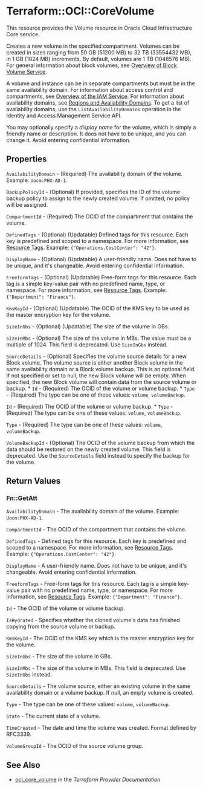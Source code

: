 # Terraform::OCI::CoreVolume

This resource provides the Volume resource in Oracle Cloud Infrastructure Core service.

Creates a new volume in the specified compartment. Volumes can be created in sizes ranging from
50 GB (51200 MB) to 32 TB (33554432 MB), in 1 GB (1024 MB) increments. By default, volumes are 1 TB (1048576 MB).
For general information about block volumes, see
[Overview of Block Volume Service](https://docs.cloud.oracle.com/iaas/Content/Block/Concepts/overview.htm).

A volume and instance can be in separate compartments but must be in the same availability domain.
For information about access control and compartments, see
[Overview of the IAM Service](https://docs.cloud.oracle.com/iaas/Content/Identity/Concepts/overview.htm). For information about
availability domains, see [Regions and Availability Domains](https://docs.cloud.oracle.com/iaas/Content/General/Concepts/regions.htm).
To get a list of availability domains, use the `ListAvailabilityDomains` operation
in the Identity and Access Management Service API.

You may optionally specify a *display name* for the volume, which is simply a friendly name or
description. It does not have to be unique, and you can change it. Avoid entering confidential information.

## Properties

`AvailabilityDomain` - (Required) The availability domain of the volume.  Example: `Uocm:PHX-AD-1`.

`BackupPolicyId` - (Optional) If provided, specifies the ID of the volume backup policy to assign to the newly created volume. If omitted, no policy will be assigned.

`CompartmentId` - (Required) The OCID of the compartment that contains the volume.

`DefinedTags` - (Optional) (Updatable) Defined tags for this resource. Each key is predefined and scoped to a namespace. For more information, see [Resource Tags](https://docs.cloud.oracle.com/iaas/Content/General/Concepts/resourcetags.htm).  Example: `{"Operations.CostCenter": "42"}`.

`DisplayName` - (Optional) (Updatable) A user-friendly name. Does not have to be unique, and it's changeable. Avoid entering confidential information.

`FreeformTags` - (Optional) (Updatable) Free-form tags for this resource. Each tag is a simple key-value pair with no predefined name, type, or namespace. For more information, see [Resource Tags](https://docs.cloud.oracle.com/iaas/Content/General/Concepts/resourcetags.htm).  Example: `{"Department": "Finance"}`.

`KmsKeyId` - (Optional) (Updatable) The OCID of the KMS key to be used as the master encryption key for the volume.

`SizeInGbs` - (Optional) (Updatable) The size of the volume in GBs.

`SizeInMbs` - (Optional) The size of the volume in MBs. The value must be a multiple of 1024. This field is deprecated. Use `SizeInGbs` instead.

`SourceDetails` - (Optional) Specifies the volume source details for a new Block volume. The volume source is either another Block volume in the same availability domain or a Block volume backup. This is an optional field. If not specified or set to null, the new Block volume will be empty. When specified, the new Block volume will contain data from the source volume or backup. * `Id` - (Required) The OCID of the volume or volume backup. * `Type` - (Required) The type can be one of these values: `volume`, `volumeBackup`.

`Id` - (Required) The OCID of the volume or volume backup. * `Type` - (Required) The type can be one of these values: `volume`, `volumeBackup`.

`Type` - (Required) The type can be one of these values: `volume`, `volumeBackup`.

`VolumeBackupId` - (Optional) The OCID of the volume backup from which the data should be restored on the newly created volume. This field is deprecated. Use the `SourceDetails` field instead to specify the backup for the volume.


## Return Values

### Fn::GetAtt

`AvailabilityDomain` - The availability domain of the volume.  Example: `Uocm:PHX-AD-1`.

`CompartmentId` - The OCID of the compartment that contains the volume.

`DefinedTags` - Defined tags for this resource. Each key is predefined and scoped to a namespace. For more information, see [Resource Tags](https://docs.cloud.oracle.com/iaas/Content/General/Concepts/resourcetags.htm).  Example: `{"Operations.CostCenter": "42"}`.

`DisplayName` - A user-friendly name. Does not have to be unique, and it's changeable. Avoid entering confidential information.

`FreeformTags` - Free-form tags for this resource. Each tag is a simple key-value pair with no predefined name, type, or namespace. For more information, see [Resource Tags](https://docs.cloud.oracle.com/iaas/Content/General/Concepts/resourcetags.htm).  Example: `{"Department": "Finance"}`.

`Id` - The OCID of the volume or volume backup.

`IsHydrated` - Specifies whether the cloned volume's data has finished copying from the source volume or backup.

`KmsKeyId` - The OCID of the KMS key which is the master encryption key for the volume.

`SizeInGbs` - The size of the volume in GBs.

`SizeInMbs` - The size of the volume in MBs. This field is deprecated. Use `SizeInGbs` instead.

`SourceDetails` - The volume source, either an existing volume in the same availability domain or a volume backup. If null, an empty volume is created.

`Type` - The type can be one of these values: `volume`, `volumeBackup`.

`State` - The current state of a volume.

`TimeCreated` - The date and time the volume was created. Format defined by RFC3339.

`VolumeGroupId` - The OCID of the source volume group.

## See Also

* [oci_core_volume](https://www.terraform.io/docs/providers/oci/r/core_volume.html) in the _Terraform Provider Documentation_